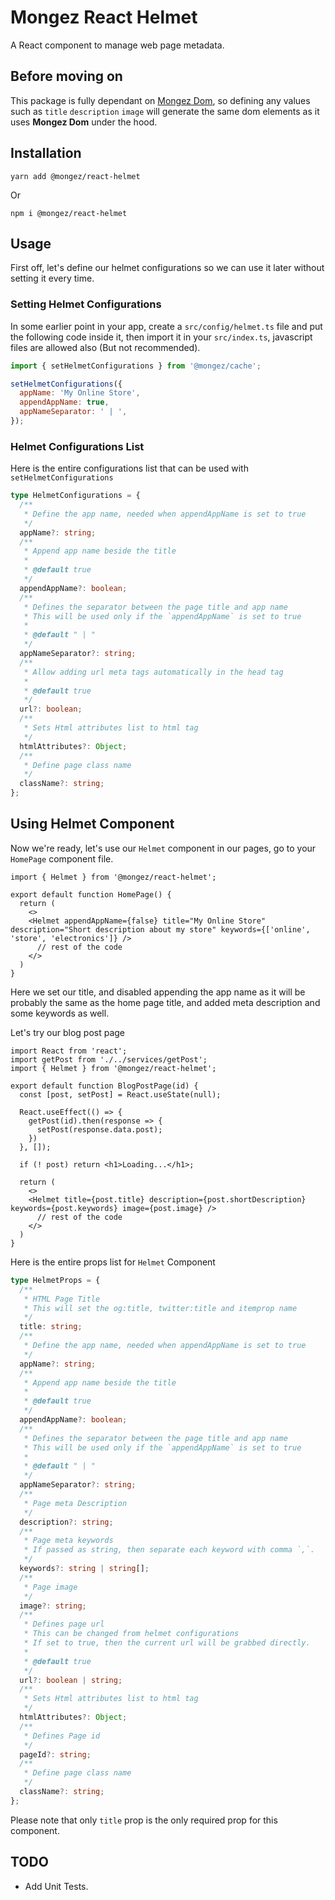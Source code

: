 # Mongez React Helmet

A React component to manage web page metadata.

## Before moving on

This package is fully dependant on [Mongez Dom](https://github.com/hassanzohdy/mongez-dom), so defining any values such as `title` `description` `image` will generate the same dom elements as it uses **Mongez Dom** under the hood.

## Installation

`yarn add @mongez/react-helmet`

Or

`npm i @mongez/react-helmet`

## Usage

First off, let's define our helmet configurations so we can use it later without setting it every time.

### Setting Helmet Configurations

In some earlier point in your app, create a `src/config/helmet.ts` file and put the following code inside it, then import it in your `src/index.ts`, javascript files are allowed also (But not recommended).

```js
import { setHelmetConfigurations } from '@mongez/cache';

setHelmetConfigurations({
  appName: 'My Online Store',
  appendAppName: true,
  appNameSeparator: ' | ',
});
```

### Helmet Configurations List

Here is the entire configurations list that can be used with `setHelmetConfigurations`

```ts
type HelmetConfigurations = {
  /**
   * Define the app name, needed when appendAppName is set to true
   */
  appName?: string;
  /**
   * Append app name beside the title
   *
   * @default true
   */
  appendAppName?: boolean;
  /**
   * Defines the separator between the page title and app name
   * This will be used only if the `appendAppName` is set to true
   *
   * @default " | "
   */
  appNameSeparator?: string;
  /**
   * Allow adding url meta tags automatically in the head tag
   *
   * @default true
   */
  url?: boolean;
  /**
   * Sets Html attributes list to html tag
   */
  htmlAttributes?: Object;
  /**
   * Define page class name
   */
  className?: string;
};
```

## Using Helmet Component

Now we're ready, let's use our `Helmet` component in our pages, go to your `HomePage` component file.

```tsx
import { Helmet } from '@mongez/react-helmet';

export default function HomePage() {
  return (
    <>
    <Helmet appendAppName={false} title="My Online Store" description="Short description about my store" keywords={['online', 'store', 'electronics']} />
      // rest of the code
    </>
  )
}
```

Here we set our title, and disabled appending the app name as it will be probably the same as the home page title, and added meta description and some keywords as well.

Let's try our blog post page

```tsx
import React from 'react';
import getPost from './../services/getPost';
import { Helmet } from '@mongez/react-helmet';

export default function BlogPostPage(id) {
  const [post, setPost] = React.useState(null);

  React.useEffect(() => {
    getPost(id).then(response => {
      setPost(response.data.post);
    })
  }, []);

  if (! post) return <h1>Loading...</h1>;

  return (
    <>
    <Helmet title={post.title} description={post.shortDescription} keywords={post.keywords} image={post.image} />
      // rest of the code
    </>
  )
}
```

Here is the entire props list for `Helmet` Component

```ts
type HelmetProps = {
  /**
   * HTML Page Title
   * This will set the og:title, twitter:title and itemprop name
   */
  title: string;
  /**
   * Define the app name, needed when appendAppName is set to true
   */
  appName?: string;
  /**
   * Append app name beside the title
   *
   * @default true
   */
  appendAppName?: boolean;
  /**
   * Defines the separator between the page title and app name
   * This will be used only if the `appendAppName` is set to true
   *
   * @default " | "
   */
  appNameSeparator?: string;
  /**
   * Page meta Description
   */
  description?: string;
  /**
   * Page meta keywords
   * If passed as string, then separate each keyword with comma `,`.
   */
  keywords?: string | string[];
  /**
   * Page image
   */
  image?: string;
  /**
   * Defines page url
   * This can be changed from helmet configurations
   * If set to true, then the current url will be grabbed directly.
   *
   * @default true
   */
  url?: boolean | string;
  /**
   * Sets Html attributes list to html tag
   */
  htmlAttributes?: Object;
  /**
   * Defines Page id
   */
  pageId?: string;
  /**
   * Define page class name
   */
  className?: string;
};
```

Please note that only `title` prop is the only required prop for this component.

## TODO

- Add Unit Tests.
